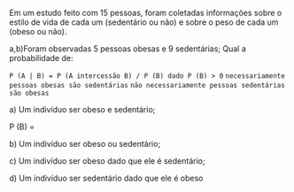 Em um estudo feito com 15 pessoas, foram coletadas informações sobre o estilo
de vida de cada um (sedentário ou não) e sobre o peso de cada um (obeso ou
não).

a,b)Foram observadas 5 pessoas obesas e 9 sedentárias;
Qual a probabilidade de:

`P (A | B) = P (A intercessão B) / P (B) dado P (B) > 0`
`necessariamente pessoas obesas são sedentárias`
`não necessariamente pessoas sedentárias são obesas`

a) Um indivíduo ser obeso e sedentário;

P (B) = 

b) Um indivíduo ser obeso ou sedentário;

c) Um indivíduo ser obeso dado que ele é sedentário;

d) Um indivíduo ser sedentário dado que ele é obeso
